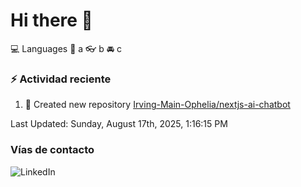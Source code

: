 # Hi there 👋

:computer: Languages
:pencil: a
:eyeglasses: b
:oncoming_automobile: c

### :zap: Actividad reciente
<!--RECENT_ACTIVITY:start-->
1. 📔 Created new repository [Irving-Main-Ophelia/nextjs-ai-chatbot](https://github.com/Irving-Main-Ophelia/nextjs-ai-chatbot)<br>
<!--RECENT_ACTIVITY:end-->
<!--RECENT_ACTIVITY:last_update-->
Last Updated: Sunday, August 17th, 2025, 1:16:15 PM
<!--RECENT_ACTIVITY:last_update_end-->

### Vías de contacto

![LinkedIn](https://www.linkedin.com/in/irving-hernández-226846205/)

